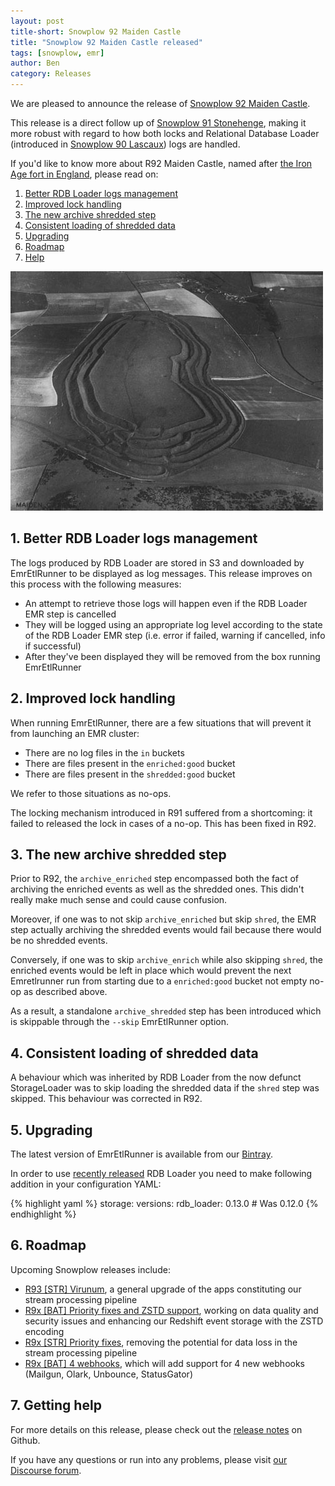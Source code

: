 ```yaml
---
layout: post
title-short: Snowplow 92 Maiden Castle
title: "Snowplow 92 Maiden Castle released"
tags: [snowplow, emr]
author: Ben
category: Releases
---
```


We are pleased to announce the release of [Snowplow 92 Maiden Castle][snowplow-release].

This release is a direct follow up of [Snowplow 91 Stonehenge][stonehenge], making it more robust with regard
to how both locks and Relational Database Loader (introduced in [Snowplow 90 Lascaux][lascaux]) logs are
handled.

If you'd like to know more about R92 Maiden Castle, named after
[the Iron Age fort in England][maiden-castle], please read on:

1. [Better RDB Loader logs management](/blog/2017/09/07/snowplow-r92-maiden-castle-released#rdb-logs)
2. [Improved lock handling](/blog/2017/09/07/snowplow-r92-maiden-castle-released#lock)
3. [The new archive shredded step](/blog/2017/09/07/snowplow-r92-maiden-castle-released#archive-shredded)
4. [Consistent loading of shredded data](/blog/2017/09/07/snowplow-r92-maiden-castle-released#shredde-data)
5. [Upgrading](/blog/2017/09/07/snowplow-r92-maiden-castle-released#upgrading)
6. [Roadmap](/blog/2017/09/07/snowplow-r92-maiden-castle-released#roadmap)
7. [Help](/blog/2017/09/07/snowplow-r92-maiden-castle-released#help)

![maiden-castle][maiden-castle-img]

<!--more-->

<h2 id="rdb-logs">1. Better RDB Loader logs management</h2>

The logs produced by RDB Loader are stored in S3 and downloaded by EmrEtlRunner to be displayed as
log messages. This release improves on this process with the following measures:

- An attempt to retrieve those logs will happen even if the RDB Loader EMR step is cancelled
- They will be logged using an appropriate log level according to the state of the RDB Loader EMR
step (i.e. error if failed, warning if cancelled, info if successful)
- After they've been displayed they will be removed from the box running EmrEtlRunner

<h2 id="lock">2. Improved lock handling</h2>

When running EmrEtlRunner, there are a few situations that will prevent it from launching an EMR
cluster:

- There are no log files in the `in` buckets
- There are files present in the `enriched:good` bucket
- There are files present in the `shredded:good` bucket

We refer to those situations as no-ops.

The locking mechanism introduced in R91 suffered from a shortcoming: it failed to released the lock
in cases of a no-op. This has been fixed in R92.

<h2 id="archive-shredded">3. The new archive shredded step</h2>

Prior to R92, the `archive_enriched` step encompassed both the fact of archiving the enriched events
as well as the shredded ones. This didn't really make much sense and could cause confusion.

Moreover, if one was to not skip `archive_enriched` but skip `shred`, the EMR step actually
archiving the shredded events would fail because there would be no shredded events.

Conversely, if one was to skip `archive_enrich` while also skipping `shred`, the enriched events
would be left in place which would prevent the next Emretlrunner run from starting due to a
`enriched:good` bucket not empty no-op as described above.

As a result, a standalone `archive_shredded` step has been introduced which is skippable through
the `--skip` EmrEtlRunner option.

<h2 id="shredded-data">4. Consistent loading of shredded data</h2>

A behaviour which was inherited by RDB Loader from the now defunct StorageLoader was to skip loading
the shredded data if the `shred` step was skipped. This behaviour was corrected in R92.

<h2 id="upgrading">5. Upgrading</h2>

The latest version of EmrEtlRunner is available from our [Bintray][app-dl].

In order to use [recently released][rdb-loader-013] RDB Loader you need to make following addition in your configuration YAML:

{% highlight yaml %}
storage:
  versions:
    rdb_loader: 0.13.0        # Was 0.12.0
{% endhighlight %}

<h2 id="roadmap">6. Roadmap</h2>

Upcoming Snowplow releases include:

* [R93 [STR] Virunum][r93], a general upgrade of the apps constituting our stream processing pipeline
* [R9x [BAT] Priority fixes and ZSTD support][r9x-bat-quality], working on data quality and security issues and enhancing our Redshift event storage with the ZSTD encoding
* [R9x [STR] Priority fixes][r9x-str-quality], removing the potential for data loss in the stream processing pipeline
* [R9x [BAT] 4 webhooks][r9x-webhooks], which will add support for 4 new webhooks (Mailgun, Olark, Unbounce, StatusGator)

<h2 id="help">7. Getting help</h2>

For more details on this release, please check out the [release notes][snowplow-release] on Github.

If you have any questions or run into any problems, please visit [our Discourse forum][discourse].

[snowplow-release]: https://github.com/snowplow/snowplow/releases/r92-maiden-castle

[maiden-castle]: https://en.wikipedia.org/wiki/Maiden_Castle,_Dorset
[maiden-castle-img]: /assets/img/blog/2017/09/maiden_castle.jpg

[stonehenge]: /blog/2017/08/17/snowplow-r91-stonehenge-released-with-important-bug-fix
[lascaux]: /blog/2017/07/26/snowplow-r90-lascaux-released-moving-database-loading-into-emr
[rdb-loader-013]: /blog/2017/09/06/rdb-loader-0.13.0-released

[discourse]: http://discourse.snowplowanalytics.com/

[app-dl]: http://dl.bintray.com/snowplow/snowplow-generic/snowplow_emr_r92_maiden_castle.zip

[r93]: https://github.com/snowplow/snowplow/milestone/135
[r9x-webhooks]: https://github.com/snowplow/snowplow/milestone/129
[r9x-bat-quality]: https://github.com/snowplow/snowplow/milestone/145
[r9x-str-quality]: https://github.com/snowplow/snowplow/milestone/144
